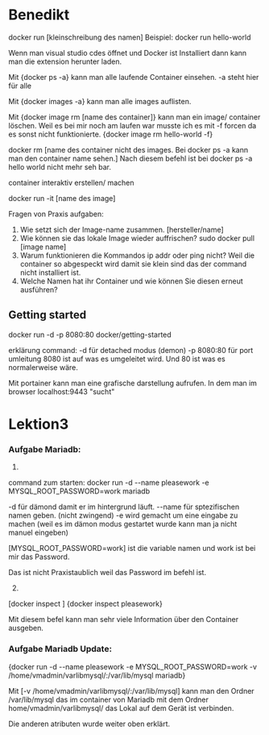 # Benedikt

docker run [kleinschreibung des namen]
Beispiel: docker run hello-world

Wenn man visual studio cdes öffnet und Docker ist Installiert dann kann man die extension herunter laden. 

Mit {docker ps -a} kann man alle laufende Container einsehen.
-a steht hier für alle

Mit {docker images -a} kann man alle images auflisten.

Mit {docker image rm [name des container]} kann man ein image/ container löschen. Weil es bei mir noch am laufen war musste ich es mit -f forcen da es sonst nicht funktionierte.
{docker image rm hello-world -f}

docker rm [name des container nicht des images. Bei docker ps -a kann man den container name sehen.]
Nach diesem befehl ist bei docker ps -a hello world nicht mehr seh bar.

container interaktiv erstellen/ machen

docker run -it [name des image]

Fragen von Praxis aufgaben:
1. Wie setzt sich der Image-name zusammen. [hersteller/name]
2. Wie können sie das lokale Image wieder auffrischen? sudo docker pull [image name]
3. Warum funktionieren die Kommandos ip addr oder ping nicht? Weil die container so abgespeckt wird damit sie klein sind das der command nicht installiert ist.
4. Welche Namen hat ihr Container und wie können Sie diesen erneut ausführen? 

## Getting started

docker run -d -p 8080:80 docker/getting-started

erklärung command:  -d für detached modus (demon)
                    -p 8080:80 für port umleitung 8080 ist auf was es umgeleitet wird. Und 80 ist was es normalerweise wäre.

Mit portainer kann man eine grafische darstellung aufrufen.
In dem man im browser localhost:9443 "sucht"


# Lektion3
### Aufgabe Mariadb:

1.

command zum starten:
docker run -d --name pleasework -e MYSQL_ROOT_PASSWORD=work mariadb

-d für dämond damit er im hintergrund läuft.
--name für sptezifischen namen geben. (nicht zwingend)
-e wird gemacht um eine eingabe zu machen (weil es im dämon modus gestartet wurde kann man ja nicht manuel eingeben) 

[MYSQL_ROOT_PASSWORD=work] ist die variable namen und work ist bei mir das Password.

Das ist nicht Praxistaublich weil das Password im befehl ist.

2. 

[docker inspect <container-name>]
{docker inspect pleasework}

Mit diesem befel kann man sehr viele Information über den Container ausgeben.

### Aufgabe Mariadb Update:

{docker run -d --name pleasework -e MYSQL_ROOT_PASSWORD=work -v /home/vmadmin/varlibmysql/:/var/lib/mysql mariadb}

Mit [-v /home/vmadmin/varlibmysql/:/var/lib/mysql] kann man den Ordner /var/lib/mysql das im container von Mariadb mit dem Ordner home/vmadmin/varlibmysql/ das Lokal auf dem Gerät ist verbinden.

Die anderen atributen wurde weiter oben erklärt.

